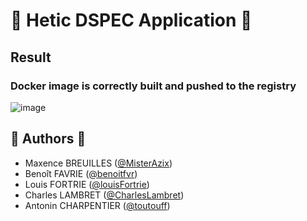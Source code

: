 # 🐍 Hetic DSPEC Application 🐍

## Result

### Docker image is correctly built and pushed to the registry
![image](https://github.com/MisterAzix/hetic-devops-dspec-infra/assets/40914400/e36c2d44-cfa6-49ac-81d5-bd39746ce4a1)

## 👤️ Authors 👤

- Maxence BREUILLES ([@MisterAzix](https://github.com/MisterAzix))<br />
- Benoît FAVRIE ([@benoitfvr](https://github.com/benoitfvr))<br />
- Louis FORTRIE ([@louisFortrie](https://github.com/louisFortrie))<br />
- Charles LAMBRET ([@CharlesLambret](https://github.com/CharlesLambret))<br />
- Antonin CHARPENTIER ([@toutouff](https://github.com/toutouff))
